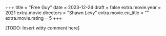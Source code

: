 +++
title = "Free Guy"
date = 2023-12-24
draft = false
extra.movie.year = 2021
extra.movie.directors = "Shawn Levy"
extra.movie.en_title = ""
extra.movie.rating = 5
+++

[TODO: Insert witty comment here]<!-- more -->